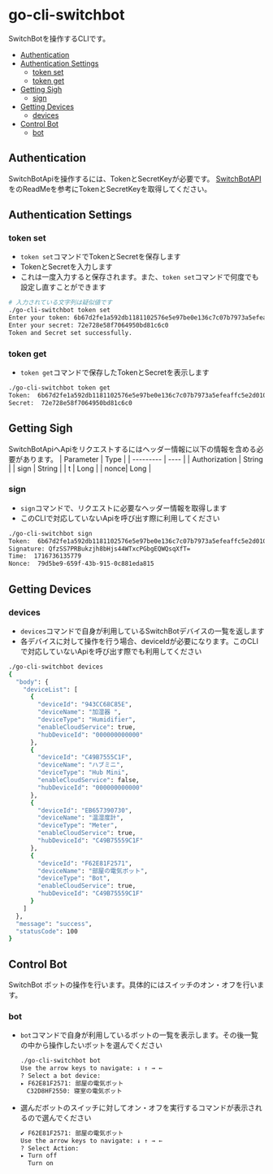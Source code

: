 # go-cli-switchbot
SwitchBotを操作するCLIです。
- [Authentication](#authentication)
- [Authentication Settings](#authentication-settings)
    - [token set](#token-set)
    - [token get](#token-get)
- [Getting Sigh](#getting-sigh)
    - [sign](#sign)
- [Getting Devices](#getting-devices)
    - [devices](#devices)
- [Control Bot](#control-bot)
    - [bot](#bot)

## Authentication
SwitchBotApiを操作するには、TokenとSecretKeyが必要です。
[SwitchBotAPI](https://github.com/OpenWonderLabs/SwitchBotAPI?tab=readme-ov-file#getting-started)をのReadMeを参考にTokenとSecretKeyを取得してください。

## Authentication Settings

### token set
- `token set`コマンドでTokenとSecretを保存します
- TokenとSecretを入力します
- これは一度入力すると保存されます。また、`token set`コマンドで何度でも設定し直すことができます
```sh
# 入力されている文字列は疑似値です
./go-cli-switchbot token set
Enter your token: 6b67d2fe1a592db1181102576e5e97be0e136c7c07b7973a5efeaffc5e2d010ca4f4954de9c7d2f62f01d61
Enter your secret: 72e728e58f7064950bd81c6c0
Token and Secret set successfully.
```

### token get
- `token get`コマンドで保存したTokenとSecretを表示します
```sh
./go-cli-switchbot token get
Token:  6b67d2fe1a592db1181102576e5e97be0e136c7c07b7973a5efeaffc5e2d010ca4f4954de9c7d2f62f01d61
Secret:  72e728e58f7064950bd81c6c0
```

## Getting Sigh
SwitchBotApiへApiをリクエストするにはヘッダー情報に以下の情報を含める必要があります。
| Parameter | Type |
| --------- | ---- |
| Authorization | String |
| sign | String |
| t    | Long   |
| nonce| Long   |

### sign
- `sign`コマンドで、リクエストに必要なヘッダー情報を取得します
- このCLIで対応していないApiを呼び出す際に利用してください
```sh
./go-cli-switchbot sign
Token:  6b67d2fe1a592db1181102576e5e97be0e136c7c07b7973a5efeaffc5e2d010ca4f4954de9c7d2f62f01d61
Signature: QfzSS7PRBukzjh8bHjs44WTxcPGbgEQWQsqXfT=
Time:  1716736135779
Nonce:  79d5be9-659f-43b-915-0c881eda815
```

## Getting Devices
### devices
- `devices`コマンドで自身が利用しているSwitchBotデバイスの一覧を返します
- 各デバイスに対して操作を行う場合、deviceIdが必要になります。このCLIで対応していないApiを呼び出す際でも利用してください
```sh
./go-cli-switchbot devices
{
  "body": {
    "deviceList": [
      {
        "deviceId": "943CC68C85E",
        "deviceName": "加湿器 ",
        "deviceType": "Humidifier",
        "enableCloudService": true,
        "hubDeviceId": "000000000000"
      },
      {
        "deviceId": "C49B7555C1F",
        "deviceName": "ハブミニ",
        "deviceType": "Hub Mini",
        "enableCloudService": false,
        "hubDeviceId": "000000000000"
      },
      {
        "deviceId": "EB657390730",
        "deviceName": "温湿度計",
        "deviceType": "Meter",
        "enableCloudService": true,
        "hubDeviceId": "C49B75559C1F"
      },
      {
        "deviceId": "F62E81F2571",
        "deviceName": "部屋の電気ボット",
        "deviceType": "Bot",
        "enableCloudService": true,
        "hubDeviceId": "C49B75559C1F"
      }
    ]
  },
  "message": "success",
  "statusCode": 100
}
```

## Control Bot
SwitchBot ボットの操作を行います。具体的にはスイッチのオン・オフを行います。

### bot
- `bot`コマンドで自身が利用しているボットの一覧を表示します。その後一覧の中から操作したいボットを選んでください
    ```sh
    ./go-cli-switchbot bot
    Use the arrow keys to navigate: ↓ ↑ → ← 
    ? Select a bot device: 
    ▸ F62E81F2571: 部屋の電気ボット
    　C32D8HF2550: 寝室の電気ボット
    ```
- 選んだボットのスイッチに対してオン・オフを実行するコマンドが表示されるので選んでください
    ```sh
    ✔ F62E81F2571: 部屋の電気ボット
    Use the arrow keys to navigate: ↓ ↑ → ← 
    ? Select Action: 
    ▸ Turn off
      Turn on
    ```
